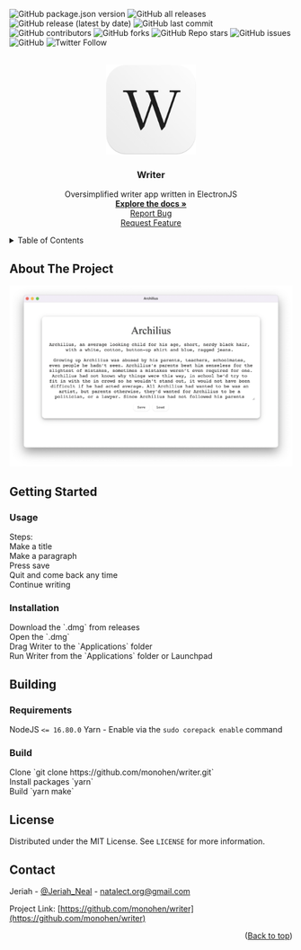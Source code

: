 <a name="readme-top"></a>
![GitHub package.json version](https://img.shields.io/github/package-json/v/monohen/writer?style=for-the-badge)
![GitHub all releases](https://img.shields.io/github/downloads/monohen/writer/total?style=for-the-badge)
![GitHub release (latest by date)](https://img.shields.io/github/downloads/monohen/writer/Release/total?style=for-the-badge)
![GitHub last commit](https://img.shields.io/github/last-commit/monohen/writer?style=for-the-badge)
![GitHub contributors](https://img.shields.io/github/contributors/monohen/writer?style=for-the-badge)
![GitHub forks](https://img.shields.io/github/forks/monohen/writer?style=for-the-badge)
![GitHub Repo stars](https://img.shields.io/github/stars/monohen/writer?style=for-the-badge)
![GitHub issues](https://img.shields.io/github/issues-raw/monohen/writer?label=issues&style=for-the-badge)
![GitHub](https://img.shields.io/github/license/monohen/writer?style=for-the-badge)
![Twitter Follow](https://img.shields.io/twitter/follow/Jeriah_Neal?style=for-the-badge)

<br />
<div align="center">
  <a href="https://github.com/monohen/writer">
    <img src="https://raw.githubusercontent.com/Monohen/Writer/main/images/Writer.png" alt="Logo" width="160px" height="160px">
  </a>

<h3 align="center">Writer</h3>
  <p align="center">
    Oversimplified writer app written in ElectronJS
    <br />
    <a href="https://github.com/monohen/writer/wiki"><strong>Explore the docs »</strong></a>
    <br />
    <a href="https://github.com/monohen/writer/issues">Report Bug</a>
    <br />
    <a href="https://github.com/monohen/writer/issues">Request Feature</a>
  </p>
</div>

<details>
  <summary>Table of Contents</summary>
  <ol>
    <li>
      <a href="#about-the-project">About The Project</a>
    </li>
    <li>
      <a href="#getting-started">Getting Started</a>
      <ul>
        <li><a href="#usage">Usage</a></li>
        <li><a href="#installation">Installation</a></li>
      </ul>
    <li>
      <a href="#building">Building</a>
      <ul>
        <li><a href="#requirements">Requirements</a></li>
        <li><a href="#build">Build</a></li>
      </ul>
    </li>
    </li>
    <li><a href="#license">License</a></li>
    <li><a href="#contact">Contact</a></li>
  </ol>
</details>

## About The Project

<div align="center">
<img src="https://raw.githubusercontent.com/Monohen/Writer/main/images/AppImage.png" alt="Logo" width="1214px">
</div>

## Getting Started

### Usage

<p>
  Steps:
  <br />
  Make a title
  <br />
  Make a paragraph
  <br />
  Press save
  <br />
  Quit and come back any time
  <br />
  Continue writing
</p>

### Installation

<p>
Download the `.dmg` from releases
<br />
Open the `.dmg`
<br />
Drag Writer to the `Applications` folder
<br />
Run Writer from the `Applications` folder or Launchpad
<br />
</p>

## Building

### Requirements

NodeJS `<= 16.80.0`
Yarn - Enable via the `sudo corepack enable` command

### Build

<p>
Clone `git clone https://github.com/monohen/writer.git`
<br />
Install packages `yarn`
<br />
Build `yarn make`
<br />
</p>

<!-- LICENSE -->

## License

Distributed under the MIT License. See `LICENSE` for more information.

<!-- CONTACT -->

## Contact

Jeriah - [@Jeriah_Neal](https://twitter.com/jeriah_neal) - natalect.org@gmail.com

Project Link: [https://github.com/monohen/writer](https://github.com/monohen/writer)

<p align="right">(<a href="#readme-top">Back to top</a>)</p>
